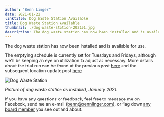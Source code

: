 ```yaml
---
author: "Benn Linger"
date: 2021-01-22
linktitle: Dog Waste Station Available
title: Dog Waste Station Available
thumbnail: ./dog-waste-station-202101.jpg
description: The dog waste station has now been installed and is available for use.
---
```


The dog waste station has now been installed and is available for use.

The emptying schedule is currently set for Tuesdays and Fridays, although we'll be keeping an eye on utilization to adjust as necessary. More details about the trial run can be found at the previous post [here](../dog-waste-station-trial/) and the subsequent location update post [here](../dog-waste-station-trial-location-update/).

![Dog Waste Station](../../dog-waste-station-202101.jpg)

*Picture of dog waste station as installed, January 2021.*

If you have any questions or feedback, feel free to message me on Facebook, send me an e-mail ([benn@bennlinger.com](mailto:benn@bennlinger.com)), or flag down [any board member](../board-members-2020/) you see out and about.
